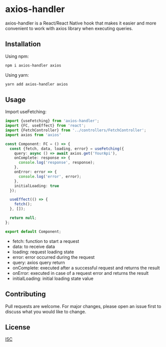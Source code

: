 # axios-handler

axios-handler is a React/React Native hook that makes it easier and more convenient to work with axios library when executing queries.

## Installation

Using npm:

```bash
npm i axios-handler axios
```

Using yarn:

```bash
yarn add axios-handler axios
```

## Usage

Import useFetching:

```typescript
import {useFetching} from 'axios-handler';
import {FC, useEffect} from 'react';
import {FetchController} from '../controllers/FetchController';
import axios from 'axios'

const Component: FC = () => {
  const {fetch, data, loading, error} = useFetching({
    query: async () => await axios.get('YourApi'),
    onComplete: response => {
      console.log('response', response);
    },
    onError: error => {
      console.log('error', error);
    },
    initialLoading: true
  });

  useEffect(() => {
    fetch();
  }, []);

  return null;
};

export default Component;
```


* fetch: function to start a request
* data: to receive data
* loading: request loading state
* error: error occurred during the request
* query: axios query return
* onComplete: executed after a successful request and returns the result
* onError: executed in case of a request error and returns the result
* initialLoading: initial loading state value


## Contributing

Pull requests are welcome. For major changes, please open an issue first
to discuss what you would like to change.


## License

[ISC](https://github.com/ekosh02/axios-handler/blob/main/LICENSE)